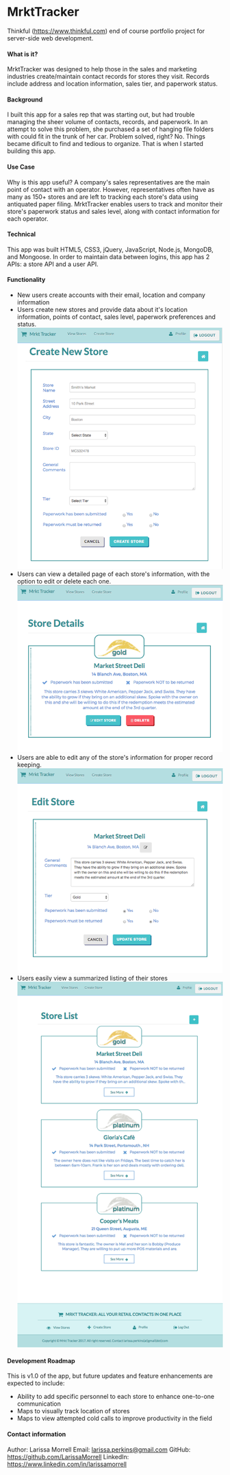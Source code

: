 # MrktTracker #

Thinkful (https://www.thinkful.com) end of course portfolio project for server-side web development.

#### What is it? ####
MrktTracker was designed to help those in the sales and marketing industries create/maintain contact records for stores they visit. Records include address and location information, sales tier, and paperwork status.

#### Background ####
I built this app for a sales rep that was starting out, but had trouble managing the sheer volume of contacts, records, and paperwork. In an attempt to solve this problem, she purchased a set of hanging file folders with could fit in the trunk of her car. Problem solved, right? No. Things became dificult to find and tedious to organize. That is when I started building this app.

#### Use Case ####
Why is this app useful? A company's sales representatives are the main point of contact with an operator. However, representatives often have as many as 150+ stores and are left to tracking each store's data using antiquated paper filing. MrktTracker enables users to track and monitor their store's paperwork status and sales level, along with contact information for each operator.

#### Technical ####
This app was built HTML5, CSS3, jQuery, JavaScript, Node.js, MongoDB, and Mongoose. In order to maintain data between logins, this app has 2 APIs: a store API and a user API.

#### Functionality ####
 * New users create accounts with their email, location and company information
 * Users create new stores and provide data about it's location information, points of contact, sales level, paperwork preferences and status.
 ![screenshot of create store](./screenshots/createstore.png)
 * Users can view a detailed page of each store's information, with the option to edit or delete each one.
 ![screenshot of detailed store view](./screenshots/storedetail.png)
 * Users are able to edit any of the store's information for proper record keeping.
 ![screenshot of editing store](./screenshots/editstore.png)
 * Users easily view a summarized listing of their stores
 ![screenshot of list of stores](./screenshots/storelist.png)

#### Development Roadmap ####
This is v1.0 of the app, but future updates and feature enhancements are expected to include:
 * Ability to add specific personnel to each store to enhance one-to-one communication
 * Maps to visually track location of stores
 * Maps to view attempted cold calls to improve productivity in the field

#### Contact information ####
Author: Larissa Morrell
Email: larissa.perkins@gmail.com
GitHub: https://github.com/LarissaMorrell
LinkedIn: https://www.linkedin.com/in/larissamorrell
